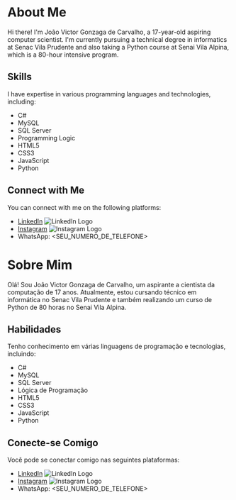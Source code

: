 <!-- Inglês -->
# About Me
Hi there! I'm João Victor Gonzaga de Carvalho, a 17-year-old aspiring computer scientist. I'm currently pursuing a technical degree in informatics at Senac Vila Prudente and also taking a Python course at Senai Vila Alpina, which is a 80-hour intensive program.

## Skills
I have expertise in various programming languages and technologies, including:
- C#
- MySQL
- SQL Server
- Programming Logic
- HTML5
- CSS3
- JavaScript
- Python

## Connect with Me
You can connect with me on the following platforms:
- [LinkedIn](<SEU_LINKEDIN>) ![LinkedIn Logo](linkedin-logo.png)
- [Instagram](<SEU_INSTAGRAM>) ![Instagram Logo](instagram-logo.png)
- WhatsApp: <SEU_NUMERO_DE_TELEFONE>

<!-- Português -->
# Sobre Mim
Olá! Sou João Victor Gonzaga de Carvalho, um aspirante a cientista da computação de 17 anos. Atualmente, estou cursando técnico em informática no Senac Vila Prudente e também realizando um curso de Python de 80 horas no Senai Vila Alpina.

## Habilidades
Tenho conhecimento em várias linguagens de programação e tecnologias, incluindo:
- C#
- MySQL
- SQL Server
- Lógica de Programação
- HTML5
- CSS3
- JavaScript
- Python

## Conecte-se Comigo
Você pode se conectar comigo nas seguintes plataformas:
- [LinkedIn](<SEU_LINKEDIN>) ![LinkedIn Logo](linkedin-logo.png)
- [Instagram](<SEU_INSTAGRAM>) ![Instagram Logo](instagram-logo.png)
- WhatsApp: <SEU_NUMERO_DE_TELEFONE>

